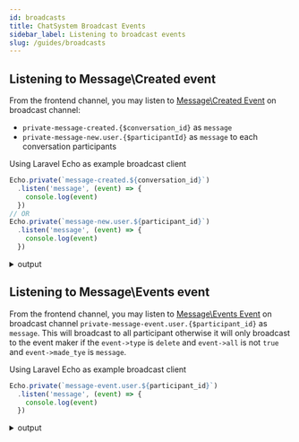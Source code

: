 ```yaml
---
id: broadcasts
title: ChatSystem Broadcast Events
sidebar_label: Listening to broadcast events
slug: /guides/broadcasts
---
```


## Listening to Message\Created event
From the frontend channel, you may listen to [Message\Created Event](../apis/events/message/created) on broadcast channel:
- `private-message-created.{$conversation_id}` as `message`
- `private-message-new.user.{$participantId}` as `message` to each conversation participants

Using Laravel Echo as example broadcast client
```js
Echo.private(`message-created.${conversation_id}`)
  .listen('message', (event) => {
    console.log(event)
  })
// OR
Echo.private(`message-new.user.${participant_id}`)
  .listen('message', (event) => {
    console.log(event)
  })
```
<details>
<summary>output</summary>

```json
{
  "message": {
      "id": 922,
      "conversation_id": 304,
      "user_id": 13,
      "reply_type": null,
      "reply_id": null,
      "message": "i am good",
      "type": "activity",
      "metas": null,
      "created_at": "2021-07-23T22:36:20.000000Z",
      "updated_at": "2021-07-23T22:36:20.000000Z",
      "isSender": true,
      "reply": null
  }
}
```
</details>

## Listening to Message\Events event
From the frontend channel, you may listen to [Message\Events Event](../apis/events/message/events) on broadcast channel `private-message-event.user.{$participant_id}` as `message`. This will broadcast to all participant otherwise it will only broadcast to the event maker if the `event->type` is `delete` and `event->all` is not `true` and `event->made_tye` is `message`.

Using Laravel Echo as example broadcast client
```js
Echo.private(`message-event.user.${participant_id}`)
  .listen('message', (event) => {
    console.log(event)
  })
```
<details>
<summary>output</summary>

```json
{
  "event": {
        "id": 2042,
        "maker_type": "App\\Models\\User",
        "maker_id": 13,
        "made_type": "App\\Models\\Message",
        "made_id": 925,
        "type": "read",
        "all": false,
        "created_at": "2021-07-23T23:00:06.000000Z",
        "updated_at": "2021-07-23T23:00:06.000000Z",
        "made": {
            "id": 925,
            "conversation_id": 305,
            "user_id": 13,
            "reply_type": null,
            "reply_id": null,
            "message": "i am good",
            "type": "user",
            "metas": {
                "token": "1627080883413"
            },
            "created_at": "2021-07-23T22:54:44.000000Z",
            "updated_at": "2021-07-23T22:54:44.000000Z",
            "isSender": true
        }
    }
}
```
</details>
